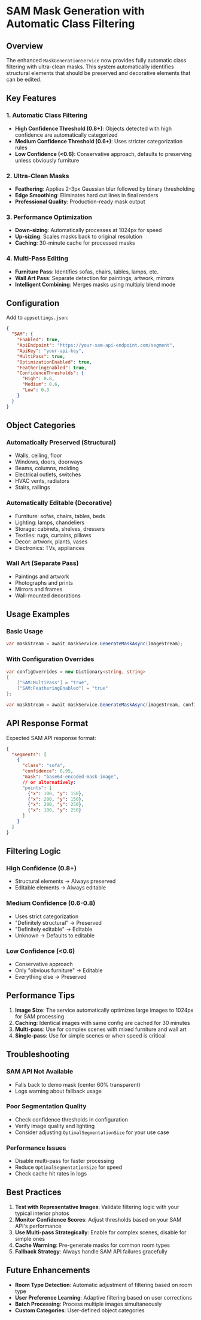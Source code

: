 # SAM Mask Generation with Automatic Class Filtering

## Overview

The enhanced `MaskGenerationService` now provides fully automatic class filtering with ultra-clean masks. This system automatically identifies structural elements that should be preserved and decorative elements that can be edited.

## Key Features

### 1. Automatic Class Filtering
- **High Confidence Threshold (0.8+)**: Objects detected with high confidence are automatically categorized
- **Medium Confidence Threshold (0.6+)**: Uses stricter categorization rules
- **Low Confidence (<0.6)**: Conservative approach, defaults to preserving unless obviously furniture

### 2. Ultra-Clean Masks
- **Feathering**: Applies 2-3px Gaussian blur followed by binary thresholding
- **Edge Smoothing**: Eliminates hard cut lines in final renders
- **Professional Quality**: Production-ready mask output

### 3. Performance Optimization
- **Down-sizing**: Automatically processes at 1024px for speed
- **Up-sizing**: Scales masks back to original resolution
- **Caching**: 30-minute cache for processed masks

### 4. Multi-Pass Editing
- **Furniture Pass**: Identifies sofas, chairs, tables, lamps, etc.
- **Wall Art Pass**: Separate detection for paintings, artwork, mirrors
- **Intelligent Combining**: Merges masks using multiply blend mode

## Configuration

Add to `appsettings.json`:

```json
{
  "SAM": {
    "Enabled": true,
    "ApiEndpoint": "https://your-sam-api-endpoint.com/segment",
    "ApiKey": "your-api-key",
    "MultiPass": true,
    "OptimizationEnabled": true,
    "FeatheringEnabled": true,
    "ConfidenceThresholds": {
      "High": 0.8,
      "Medium": 0.6,
      "Low": 0.3
    }
  }
}
```

## Object Categories

### Automatically Preserved (Structural)
- Walls, ceiling, floor
- Windows, doors, doorways
- Beams, columns, molding
- Electrical outlets, switches
- HVAC vents, radiators
- Stairs, railings

### Automatically Editable (Decorative)
- Furniture: sofas, chairs, tables, beds
- Lighting: lamps, chandeliers
- Storage: cabinets, shelves, dressers
- Textiles: rugs, curtains, pillows
- Decor: artwork, plants, vases
- Electronics: TVs, appliances

### Wall Art (Separate Pass)
- Paintings and artwork
- Photographs and prints
- Mirrors and frames
- Wall-mounted decorations

## Usage Examples

### Basic Usage
```csharp
var maskStream = await maskService.GenerateMaskAsync(imageStream);
```

### With Configuration Overrides
```csharp
var configOverrides = new Dictionary<string, string>
{
    ["SAM:MultiPass"] = "true",
    ["SAM:FeatheringEnabled"] = "true"
};

var maskStream = await maskService.GenerateMaskAsync(imageStream, configOverrides);
```

## API Response Format

Expected SAM API response format:

```json
{
  "segments": [
    {
      "class": "sofa",
      "confidence": 0.95,
      "mask": "base64-encoded-mask-image",
      // or alternatively:
      "points": [
        {"x": 100, "y": 150},
        {"x": 200, "y": 150},
        {"x": 200, "y": 250},
        {"x": 100, "y": 250}
      ]
    }
  ]
}
```

## Filtering Logic

### High Confidence (0.8+)
- Structural elements → Always preserved
- Editable elements → Always editable

### Medium Confidence (0.6-0.8)
- Uses strict categorization
- "Definitely structural" → Preserved
- "Definitely editable" → Editable
- Unknown → Defaults to editable

### Low Confidence (<0.6)
- Conservative approach
- Only "obvious furniture" → Editable
- Everything else → Preserved

## Performance Tips

1. **Image Size**: The service automatically optimizes large images to 1024px for SAM processing
2. **Caching**: Identical images with same config are cached for 30 minutes
3. **Multi-pass**: Use for complex scenes with mixed furniture and wall art
4. **Single-pass**: Use for simple scenes or when speed is critical

## Troubleshooting

### SAM API Not Available
- Falls back to demo mask (center 60% transparent)
- Logs warning about fallback usage

### Poor Segmentation Quality
- Check confidence thresholds in configuration
- Verify image quality and lighting
- Consider adjusting `OptimalSegmentationSize` for your use case

### Performance Issues
- Disable multi-pass for faster processing
- Reduce `OptimalSegmentationSize` for speed
- Check cache hit rates in logs

## Best Practices

1. **Test with Representative Images**: Validate filtering logic with your typical interior photos
2. **Monitor Confidence Scores**: Adjust thresholds based on your SAM API's performance
3. **Use Multi-pass Strategically**: Enable for complex scenes, disable for simple ones
4. **Cache Warming**: Pre-generate masks for common room types
5. **Fallback Strategy**: Always handle SAM API failures gracefully

## Future Enhancements

- **Room Type Detection**: Automatic adjustment of filtering based on room type
- **User Preference Learning**: Adaptive filtering based on user corrections
- **Batch Processing**: Process multiple images simultaneously
- **Custom Categories**: User-defined object categories

